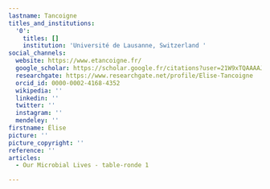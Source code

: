 ```yaml
---
lastname: Tancoigne
titles_and_institutions:
  '0':
    titles: []
    institution: 'Université de Lausanne, Switzerland '
social_channels:
  website: https://www.etancoigne.fr/
  google_scholar: https://scholar.google.fr/citations?user=21W9xTQAAAAJ&hl=fr
  researchgate: https://www.researchgate.net/profile/Elise-Tancoigne
  orcid_id: 0000-0002-4168-4352
  wikipedia: ''
  linkedin: ''
  twitter: ''
  instagram: ''
  mendeley: ''
firstname: Élise
picture: ''
picture_copyright: ''
reference: ''
articles:
  - Our Microbial Lives - table-ronde 1

---
```

